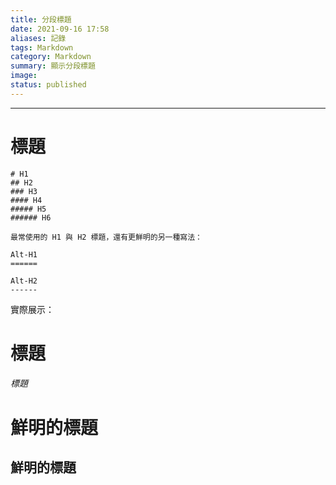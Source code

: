 ```yaml
---
title: 分段標題
date: 2021-09-16 17:58
aliases: 記錄 
tags: Markdown
category: Markdown
summary: 顯示分段標題
image: 
status: published
---
```


---


# 標題

```'語法顯示'
# H1  
## H2  
### H3  
#### H4  
##### H5  
###### H6  

最常使用的 H1 與 H2 標題，還有更鮮明的另一種寫法：

Alt-H1  
======

Alt-H2  
------

```

實際展示：
# 標題
###### 標題

鮮明的標題
======

鮮明的標題
------
